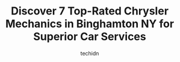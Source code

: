 ---
layout: ampstory
image: https://images.unsplash.com/photo-1536700503339-1e4b06520771?ixlib=rb-4.0.3&ixid=MnwxMjA3fDB8MHxwaG90by1wYWdlfHx8fGVufDB8fHx8&auto=format&fit=crop&w=640&h=853&q=80
author: techidn
featured: false
description: When it comes to finding reliable automotive experts in Binghamton NY, USA, look no further than the 7 best Chrysler Mechanic in the area. With their exceptional skills and dedication to pro
title: Discover 7 Top-Rated Chrysler Mechanics in Binghamton NY for Superior Car Services
cover:
   title: Discover 7 Top-Rated Chrysler Mechanics in Binghamton NY for Superior Car Services
   subtitle: Rickpate
   background: https://images.unsplash.com/photo-1536700503339-1e4b06520771?ixlib=rb-4.0.3&ixid=MnwxMjA3fDB8MHxwaG90by1wYWdlfHx8fGVufDB8fHx8&auto=format&fit=crop&w=640&h=853&q=80

pages: 
 - layout: thirds
   top: <h1>#1 Joes Garage</h1>
   bottom: "<p>Jim was great !!! Such a caring person when it came to my truck  treated as if it was his own Thanks joe and your employees!!! You guys are the best keep up the  amazing </p>"
   background: https://www.knot35.com/toplist/wp-content/uploads/2023/06/best-chrysler-mechanic-1-in-binghamton-ny-1685839622.jpeg
   backgroundblur: true
 - layout: thirds
   top: <h1>#2 Rays Auto (NAPA AutoCare Center)</h1>
   bottom: "<p>17 E Clinton St, Binghamton, NY 13901, United States</p>"
   background: https://www.knot35.com/toplist/wp-content/uploads/2023/06/best-chrysler-mechanic-2-in-binghamton-ny-1685839622.jpeg
   cta:
      link: https://www.knot35.com/toplist/discover-7-top-rated-chrysler-mechanics-in-binghamton-ny-for-superior-car-services/
      text: Discover 7 Top-Rated Chrysler Mechanics in Binghamton NY for Superior Car Services
 - layout: thirds
   top: <h1>#3 New York Auto Radiator, Inc.</h1>
   bottom: "<p>146 Susquehanna St, Binghamton, NY 13901, United States</p>"
   background: https://www.knot35.com/toplist/wp-content/uploads/2023/06/best-chrysler-mechanic-3-in-binghamton-ny-1685839622.jpeg
   cta:
      link: https://www.knot35.com/toplist/discover-7-top-rated-chrysler-mechanics-in-binghamton-ny-for-superior-car-services/
      text: Discover 7 Top-Rated Chrysler Mechanics in Binghamton NY for Superior Car Services
 - layout: thirds
   top: <h1>#4 Edge Auto Repair</h1>
   bottom: "<p>387 State St, Binghamton, NY 13901, United States</p>"
   background: https://images.unsplash.com/photo-1609083590460-7b8cc0ca65f8?ixlib=rb-4.0.3&ixid=MnwxMjA3fDB8MHxwaG90by1wYWdlfHx8fGVufDB8fHx8&auto=format&fit=crop&w=640&h=853&q=80
   cta:
      link: https://www.knot35.com/toplist/discover-7-top-rated-chrysler-mechanics-in-binghamton-ny-for-superior-car-services/
      text: Discover 7 Top-Rated Chrysler Mechanics in Binghamton NY for Superior Car Services
 - layout: thirds
   top: <h1>#5 Jrs Automotive</h1>
   bottom: "<p>213 Robinson St, Binghamton, NY 13904, United States</p>"
   background: https://images.unsplash.com/photo-1595364397663-fca4f075d796?ixlib=rb-4.0.3&ixid=MnwxMjA3fDB8MHxwaG90by1wYWdlfHx8fGVufDB8fHx8&auto=format&fit=crop&w=640&h=853&q=80
   cta:
      link: https://www.knot35.com/toplist/discover-7-top-rated-chrysler-mechanics-in-binghamton-ny-for-superior-car-services/
      text: Discover 7 Top-Rated Chrysler Mechanics in Binghamton NY for Superior Car Services
 - layout: thirds
   top: <h1>#6 J & E Auto Repair LLC</h1>
   bottom: "<p>307 Front St, Binghamton, NY 13905, United States</p>"
   background: https://images.unsplash.com/photo-1522441815192-d9f04eb0615c?ixlib=rb-4.0.3&ixid=MnwxMjA3fDB8MHxwaG90by1wYWdlfHx8fGVufDB8fHx8&auto=format&fit=crop&w=640&h=853&q=80
   cta:
      link: https://www.knot35.com/toplist/discover-7-top-rated-chrysler-mechanics-in-binghamton-ny-for-superior-car-services/
      text: Discover 7 Top-Rated Chrysler Mechanics in Binghamton NY for Superior Car Services
 - layout: thirds
   top: <h1>#7 Southside Auto Repair</h1>
   bottom: "<p>245 Conklin Ave, Binghamton, NY 13903, United States</p>"
   background: https://images.unsplash.com/photo-1618556658017-fd9c732d1360?ixlib=rb-4.0.3&ixid=MnwxMjA3fDB8MHxwaG90by1wYWdlfHx8fGVufDB8fHx8&auto=format&fit=crop&w=640&h=853&q=80
   cta:
      link: https://www.knot35.com/toplist/discover-7-top-rated-chrysler-mechanics-in-binghamton-ny-for-superior-car-services/
      text: Discover 7 Top-Rated Chrysler Mechanics in Binghamton NY for Superior Car Services
 - layout: thirds
   middle: Continue reading...
   background: https://images.unsplash.com/photo-1540457036297-448b6b99e91c?ixlib=rb-4.0.3&ixid=MnwxMjA3fDB8MHxwaG90by1wYWdlfHx8fGVufDB8fHx8&auto=format&fit=crop&w=640&h=853&q=80
   cta:
      link: https://www.knot35.com/toplist/discover-7-top-rated-chrysler-mechanics-in-binghamton-ny-for-superior-car-services/
      text: Discover 7 Top-Rated Chrysler Mechanics in Binghamton NY for Superior Car Services
      
---